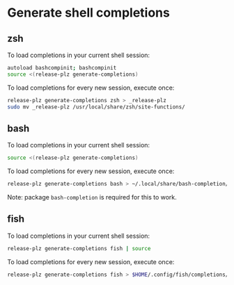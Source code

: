 # Generate shell completions

## zsh

To load completions in your current shell session:

```sh
autoload bashcompinit; bashcompinit
source <(release-plz generate-completions)
```

To load completions for every new session, execute once:

```sh
release-plz generate-completions zsh > _release-plz
sudo mv _release-plz /usr/local/share/zsh/site-functions/
```

## bash

To load completions in your current shell session:

```sh
source <(release-plz generate-completions)
```

To load completions for every new session, execute once:

```sh
release-plz generate-completions bash > ~/.local/share/bash-completion/completions/release-plz
```

Note: package `bash-completion` is required for this to work.

## fish

To load completions in your current shell session:

```sh
release-plz generate-completions fish | source
```

To load completions for every new session, execute once:

```sh
release-plz generate-completions fish > $HOME/.config/fish/completions/release-plz.fish
```
